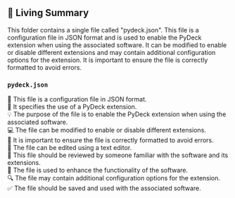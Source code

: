 

<!-- Living README Summary -->
## 🌳 Living Summary

This folder contains a single file called "pydeck.json". This file is a configuration file in JSON format and is used to enable the PyDeck extension when using the associated software. It can be modified to enable or disable different extensions and may contain additional configuration options for the extension. It is important to ensure the file is correctly formatted to avoid errors.


### `pydeck.json`

📄 This file is a configuration file in JSON format.     
🔌 It specifies the use of a PyDeck extension.     
💡 The purpose of the file is to enable the PyDeck extension when using the associated software.     
💻 The file can be modified to enable or disable different extensions.     
🔧 It is important to ensure the file is correctly formatted to avoid errors.     
📝 The file can be edited using a text editor.     
👀 This file should be reviewed by someone familiar with the software and its extensions.     
🚀 The file is used to enhance the functionality of the software.     
🔍 The file may contain additional configuration options for the extension.     
✅ The file should be saved and used with the associated software.

<!-- Living README Summary -->